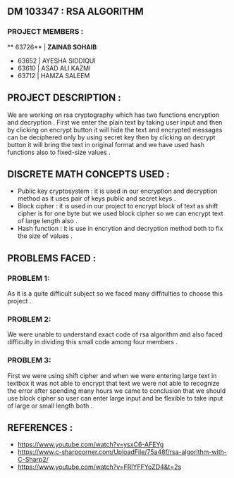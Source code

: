 ## DM 103347 : RSA ALGORITHM

### PROJECT MEMBERS :
** 63726** | **ZAINAB SOHAIB**
 * 63652   | AYESHA SIDDIQUI
 * 63610  | ASAD ALI KAZMI
 * 63712  | HAMZA SALEEM
 
## PROJECT DESCRIPTION :
We are working on rsa cryptography which has two functions encryption and decryption . First we  enter the plain text by taking user input and then by clicking on encrypt button it will hide the text and encrypted messages can be deciphered only by using secret key then by clicking on decrypt button it will bring the text in original format and we have used hash functions also to fixed-size values .

## DISCRETE MATH CONCEPTS USED :
* Public key cryptosystem : it is used in our encryption and decryption method as it uses pair of keys public and secret keys .
* Block cipher : it is used in our project to encrypt block of text as shift cipher is for one byte but we used block cipher so we can encrypt text of large length also .
* Hash function : it is use in encrytion and decryption method both to fix the size of values .

## PROBLEMS FACED :

### PROBLEM 1:
As it is a quite difficult subject so we faced many diffitulties to choose this project .

### PROBLEM 2:
We were unable to understand exact code of rsa algorithm and also faced difficulty in dividing this small code among four members .

### PROBLEM 3:
First we were using shift cipher and when we were entering large text in textbox it was not able to encrypt that text we were not able to recognize the error after spending many hours we came to conclusion that we should use block cipher so user can enter large input and be flexible to take input of large or small length both .

## REFERENCES :
- https://www.youtube.com/watch?v=ysxC6-AFEYg
- https://www.c-sharpcorner.com/UploadFile/75a48f/rsa-algorithm-with-C-Sharp2/
- https://www.youtube.com/watch?v=FRlYFFYoZD4&t=2s


